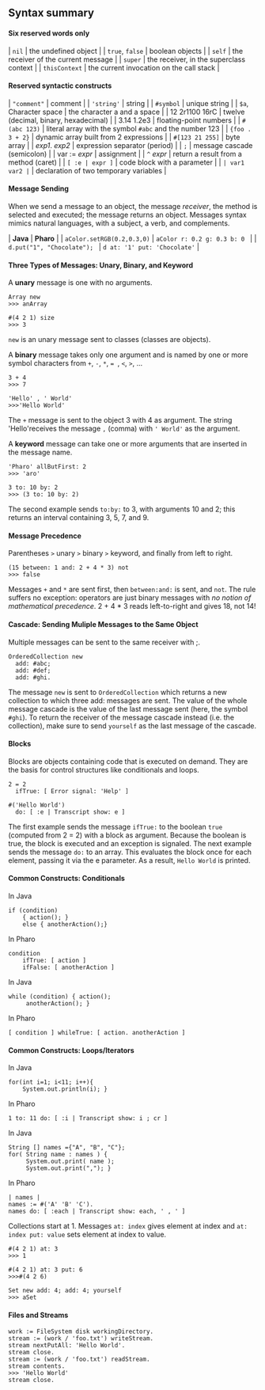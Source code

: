 ## Syntax summary#### Six reserved words only| `nil` | the undefined object || `true`, `false` | boolean objects || `self` | the receiver of the current message || `super` | the receiver, in the superclass context || `thisContext` | the current invocation on the call stack |#### Reserved syntactic constructs| `"comment"` | comment || `'string'` | string || `#symbol` | unique string || `$a`, Character space | the character a and a space || 12 2r1100 16rC | twelve \(decimal, binary, hexadecimal\) || 3.14 1.2e3 | floating-point numbers || `#(abc 123)` | literal array with the symbol `#abc` and the number 123 || `{foo . 3 + 2}` | dynamic array built from 2 expressions || `#[123 21 255]` | byte array || _exp1_. _exp2_ | expression separator \(period\) || `;` | message cascade \(semicolon\) || var := _expr_ | assignment || `^` _expr_ | return a result from a method \(caret\) || `[ :e | expr ]` | code block with a parameter || `| var1 var2 |` | declaration of two temporary variables |#### Message SendingWhen we send a message to an object, the message_receiver_, the method is selected and executed; the message returns an object. Messages syntax mimics natural languages, with a subject, a verb, and complements. 		| **Java** | **Pharo** || `aColor.setRGB(0.2,0.3,0)` | `aColor r: 0.2 g: 0.3 b: 0 ` || `d.put("1", "Chocolate"); ` | `d at: '1' put: 'Chocolate'` |#### Three Types of Messages: Unary, Binary, and KeywordA **unary** message is one with no arguments.```Array new
>>> anArray``````#(4 2 1) size
>>> 3````new` is an unary message sent to classes \(classes are objects\). A **binary** message takes only one argument and is named by one or more symbol characters from `+`, `-`, `*`, `= `, `<`, `>`, ...```3 + 4
>>> 7 ``````'Hello' , ' World'
>>>'Hello World'```The `+` message is sent to the object 3 with 4 as argument. The string 'Hello'receives the message `,`\(comma\) with `' World'` as the argument.A **keyword** message can take one or morearguments that are inserted in the message name.```'Pharo' allButFirst: 2
>>> 'aro'``````3 to: 10 by: 2
>>> (3 to: 10 by: 2)```The second example sends`to:by:` to 3, with arguments 10 and 2; thisreturns an interval containing 3, 5, 7, and 9.#### Message PrecedenceParentheses `>` unary `>` binary `>` keyword, and finally fromleft to right.```(15 between: 1 and: 2 + 4 * 3) not
>>> false```Messages `+` and `*` are sent first, then `between:and:` is sent, and `not`.The rule suffers no exception: operators are just binary messages with _no notion of mathematical precedence_. 2 + 4 * 3 reads left-to-right and gives 18, not 14!#### Cascade: Sending Muliple Messages to the Same ObjectMultiple messages can be sent to the same receiver with ;.```OrderedCollection new
  add: #abc;
  add: #def;
  add: #ghi.```The message `new` is sent to `OrderedCollection` which returns a new collection to which threeadd: messages are sent. The value of the whole message cascadeis the value of the last message sent \(here, the symbol`#ghi`\). To return the receiver of themessage cascade instead \(i.e. the collection\), make sure to send`yourself` as the last message of the cascade.#### BlocksBlocks are objects containing code that is executed on demand. They are the basis for control structures like conditionals and loops.```2 = 2
  ifTrue: [ Error signal: 'Help' ]``````#('Hello World')
  do: [ :e | Transcript show: e ]```The first example sends the message `ifTrue:` to the boolean `true` \(computed from2 = 2\) with a block as argument. Because the boolean is true,the block is executed and an exception is signaled. The next examplesends the message `do:` to an array. This evaluates the blockonce for each element, passing it via the e parameter. As aresult, `Hello World` is printed.#### Common Constructs: ConditionalsIn Java```if (condition)
	{ action(); }
	else { anotherAction();} ```In Pharo```condition
	ifTrue: [ action ]
	ifFalse: [ anotherAction ]```In Java```while (condition) { action(); 
     anotherAction(); }```In Pharo```[ condition ] whileTrue: [ action. anotherAction ]```#### Common Constructs: Loops/IteratorsIn Java```for(int i=1; i<11; i++){
    System.out.println(i); } ```In Pharo```1 to: 11 do: [ :i | Transcript show: i ; cr ] ```In Java```String [] names ={"A", "B", "C"};
for( String name : names ) { 
     System.out.print( name );  
     System.out.print(","); }  ```In Pharo```| names | 
names := #('A' 'B' 'C').
names do: [ :each | Transcript show: each, ' , ' ]```Collections start at 1. Messages `at: index` gives element at index and `at: index put: value` sets element at index to value.```#(4 2 1) at: 3
>>> 1 ``````#(4 2 1) at: 3 put: 6
>>>#(4 2 6) ``````Set new add: 4; add: 4; yourself
>>> aSet ```#### Files and Streams```work := FileSystem disk workingDirectory. 
stream := (work / 'foo.txt') writeStream. 
stream nextPutAll: 'Hello World'. 
stream close. 
stream := (work / 'foo.txt') readStream. 
stream contents. 
>>> 'Hello World' 
stream close.```